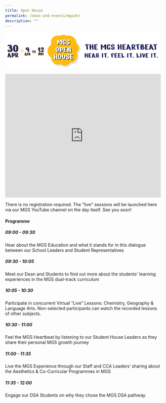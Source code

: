 ```yaml
---
title: Open House
permalink: /news-and-events/mgsoh/
description: ""
---
```

![](/images/Secondary/oh-dtv.png)

<div style="width:100%; height:400px">
  <iframe class="ive_eobj_center" allowfullscreen="" frameborder="0" title="MGS Open House 2022" src="https://www.youtube.com/embed/t_FOOJbh-2U" height="100%" width="100%">
  </iframe>
</div>

There is no registration required. The "live" sessions will be launched here via our MGS YouTube channel on the day itself. See you soon!


#### Programme

##### 09:00 - 09:30
Hear about the MGS Education and what it stands for in this dialogue between our School Leaders and Student Representatives

##### 09:30 - 10:05
Meet our Dean and Students to find out more about the students' learning experiences in the MGS dual-track curriculum 

##### 10:05 - 10:30
Participate in concurrent Virtual “Live” Lessons: Chemistry, Geography & Language Arts. Non-selected participants can watch the recorded lessons of other subjects.

##### 10:30 - 11:00
Feel the MGS Heartbeat by listening to our Student House Leaders as they share their personal MGS growth journey 

##### 11:00 - 11:35
Live the MGS Experience through our Staff and CCA Leaders’ sharing about the Aesthetics & Co-Curricular Programmes in MGS

##### 11:35 - 12:00
Engage our DSA Students on why they chose the MGS DSA pathway.